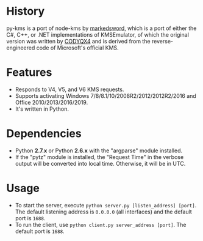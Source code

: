 # History
py-kms is a port of node-kms by [markedsword](http://forums.mydigitallife.info/members/183074-markedsword), which is a port of either the C#, C++, or .NET implementations of KMSEmulator, of which the original version was written by [CODYQX4](http://forums.mydigitallife.info/members/89933-CODYQX4) and is derived from the reverse-engineered code of Microsoft's official KMS.

# Features
- Responds to V4, V5, and V6 KMS requests.
- Supports activating Windows 7/8/8.1/10/2008R2/2012/2012R2/2016 and Office 2010/2013/2016/2019.
- It's written in Python.

# Dependencies
- Python **2.7.x** or Python **2.6.x** with the "argparse" module installed.
- If the "pytz" module is installed, the "Request Time" in the verbose output will be converted into local time. Otherwise, it will be in UTC.

# Usage
- To start the server, execute `python server.py [listen_address] [port]`. The default listening address is `0.0.0.0` (all interfaces) and the default port is `1688`.
- To run the client, use `python client.py server_address [port]`. The default port is `1688`.